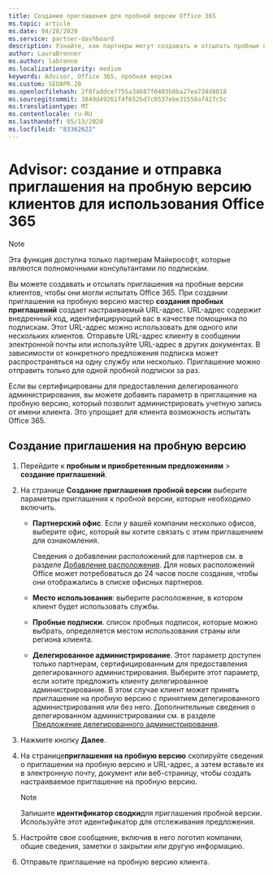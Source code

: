 ```yaml
---
title: Создание приглашения для пробной версии Office 365
ms.topic: article
ms.date: 04/28/2020
ms.service: partner-dashboard
description: Узнайте, как партнеры могут создавать и отсылать пробные приглашения для своих клиентов, чтобы опробовать Office 365. Партнеры в целом являются полномочными консультантами по подпискам.
author: LauraBrenner
ms.author: labrenne
ms.localizationpriority: medium
keywords: Advisor, Office 365, пробная версия
ms.custom: SEOAPR.20
ms.openlocfilehash: 2f8faddce7755a34687f0403b8ba27ea734d8018
ms.sourcegitcommit: 3849d49261f4f652bd7c0537ebe31558af427c5c
ms.translationtype: MT
ms.contentlocale: ru-RU
ms.lasthandoff: 05/13/2020
ms.locfileid: "83362622"
---
```

# <a name="advisors-create-and-send-a-trial-invitation-for-clients-to-try-office-365"></a>Advisor: создание и отправка приглашения на пробную версию клиентов для использования Office 365

> [!NOTE]
> Эта функция доступна только партнерам Майкрософт, которые являются полномочными консультантами по подпискам.

Вы можете создавать и отсылать приглашения на пробные версии клиентов, чтобы они могли испытать Office 365. При создании приглашения на пробную версию мастер **создания пробных приглашений** создает настраиваемый URL-адрес. URL-адрес содержит внедренный код, идентифицирующий вас в качестве помощника по подпискам. Этот URL-адрес можно использовать для одного или нескольких клиентов. Отправьте URL-адрес клиенту в сообщении электронной почты или используйте URL-адрес в других документах. В зависимости от конкретного предложения подписка может распространяться на одну службу или несколько. Приглашение можно отправить только для одной пробной подписки за раз.

Если вы сертифицированы для предоставления делегированного администрирования, вы можете добавить параметр в приглашение на пробную версию, который позволит администрировать учетную запись от имени клиента. Это упрощает для клиента возможность испытать Office 365.

## <a name="to-create-a-trial-invitation"></a>Создание приглашения на пробную версию

1. Перейдите к **пробным и приобретенным предложениям**  >  **создание приглашений**.

2. На странице **Создание приглашения пробной версии** выберите параметры приглашения к пробной версии, которые необходимо включить.

    - **Партнерский офис**. Если у вашей компании несколько офисов, выберите офис, который вы хотите связать с этим приглашением для ознакомления.

        Сведения о добавлении расположений для партнеров см. в разделе [Добавление расположения](manage-locations.md). Для новых расположений Office может потребоваться до 24 часов после создания, чтобы они отображались в списке офисных партнеров.

    - **Место использования**: выберите расположение, в котором клиент будет использовать службы.
    - **Пробные подписки**. список пробных подписок, которые можно выбрать, определяется местом использования страны или региона клиента.
    - **Делегированное администрирование**. Этот параметр доступен только партнерам, сертифицированным для предоставления делегированного администрирования. Выберите этот параметр, если хотите предложить клиенту делегированное администрирование. В этом случае клиент может принять приглашение на пробную версию с принятием делегированного администрирования или без него. Дополнительные сведения о делегированном администрировании см. в разделе [Предложение делегированного администрирования](customers_revoke_admin_privileges.md).

3. Нажмите кнопку **Далее**.

4. На странице**приглашения на пробную версию** скопируйте сведения о приглашении на пробную версию и URL-адрес, а затем вставьте их в электронную почту, документ или веб-страницу, чтобы создать настраиваемое приглашение на пробную версию.

    > [!NOTE]
    > Запишите **идентификатор сводки**для приглашения пробной версии. Используйте этот идентификатор для отслеживания предложения.

5. Настройте свое сообщение, включив в него логотип компании, общие сведения, заметки о закрытии или другую информацию.

6. Отправьте приглашение на пробную версию клиента.
